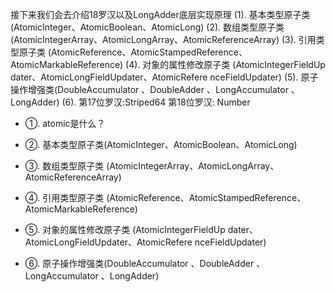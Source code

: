 

接下来我们会去介绍18罗汉以及LongAdder底层实现原理
(1). 基本类型原子类(AtomicInteger、AtomicBoolean、AtomicLong)
(2). 数组类型原子类 (AtomicIntegerArray、AtomicLongArray、AtomicReferenceArray)
(3). 引用类型原子类 (AtomicReference、AtomicStampedReference、AtomicMarkableReference)
(4). 对象的属性修改原子类 (AtomicIntegerFieldUp dater、AtomicLongFieldUpdater、AtomicRefere nceFieldUpdater)
(5). 原子操作增强类(DoubleAccumulator 、DoubleAdder 、LongAccumulator 、LongAdder)
(6). 第17位罗汉:Striped64 第18位罗汉: Number

- ①. atomic是什么？
  




- ②. 基本类型原子类(AtomicInteger、AtomicBoolean、AtomicLong)
  



- ③. 数组类型原子类 (AtomicIntegerArray、AtomicLongArray、AtomicReferenceArray)
  


- ④. 引用类型原子类 (AtomicReference、AtomicStampedReference、AtomicMarkableReference)
  



- ⑤. 对象的属性修改原子类 (AtomicIntegerFieldUp dater、AtomicLongFieldUpdater、AtomicRefere nceFieldUpdater)
  



- ⑥. 原子操作增强类(DoubleAccumulator 、DoubleAdder 、LongAccumulator 、LongAdder)




  








